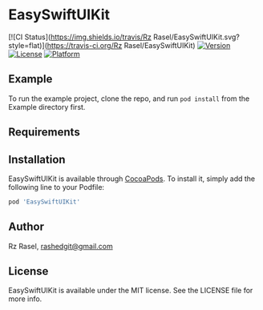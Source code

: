 # EasySwiftUIKit

[![CI Status](https://img.shields.io/travis/Rz Rasel/EasySwiftUIKit.svg?style=flat)](https://travis-ci.org/Rz Rasel/EasySwiftUIKit)
[![Version](https://img.shields.io/cocoapods/v/EasySwiftUIKit.svg?style=flat)](https://cocoapods.org/pods/EasySwiftUIKit)
[![License](https://img.shields.io/cocoapods/l/EasySwiftUIKit.svg?style=flat)](https://cocoapods.org/pods/EasySwiftUIKit)
[![Platform](https://img.shields.io/cocoapods/p/EasySwiftUIKit.svg?style=flat)](https://cocoapods.org/pods/EasySwiftUIKit)

## Example

To run the example project, clone the repo, and run `pod install` from the Example directory first.

## Requirements

## Installation

EasySwiftUIKit is available through [CocoaPods](https://cocoapods.org). To install
it, simply add the following line to your Podfile:

```ruby
pod 'EasySwiftUIKit'
```

## Author

Rz Rasel, rashedgit@gmail.com

## License

EasySwiftUIKit is available under the MIT license. See the LICENSE file for more info.
